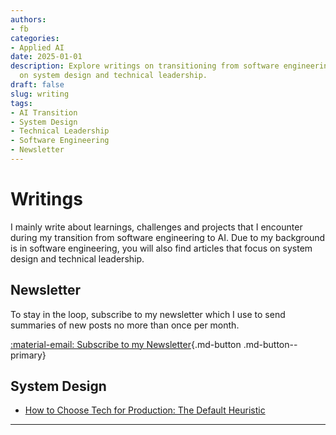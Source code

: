 ```yaml
---
authors:
- fb
categories:
- Applied AI
date: 2025-01-01
description: Explore writings on transitioning from software engineering to AI, focusing
  on system design and technical leadership.
draft: false
slug: writing
tags:
- AI Transition
- System Design
- Technical Leadership
- Software Engineering
- Newsletter
---
```


# Writings

I mainly write about learnings, challenges and projects that I encounter during my transition from software engineering to AI.
Due to my background is in software engineering, you will also find articles that focus on system design and technical leadership.

## Newsletter

To stay in the loop, subscribe to my newsletter which I use to send summaries of new posts no more than once per month.  

[:material-email: Subscribe to my Newsletter](https://dub.sh/caie-newsletter){.md-button .md-button--primary}

## System Design

- [ How to Choose Tech for Production: The Default Heuristic](./posts/the-default-heuristic.md)


---